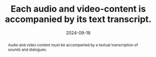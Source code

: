 ---
title: Each audio and video-content is accompanied by its text transcript.
abstract: Audio and video content must be accompanied by a textual transcription of sounds and dialogues.
categories:
  - Images and media
agrege: O4116-E027
opquast: 4 116
indiceebook: "27"
description: Renewal no. 027
before: "026"
weight: "27"
after: "028"
actif: "1"
layout: rules
date: 2024-09-18
tags:
  - Accessibility
objectif:
  - Provide users with a text transcript as an alternative.
  - Allow indexing and search by the search engine of the reading application.
  - Allow translation with language tools.
Meo:
  - "Assist every audio content of a transcript&nbsp;: <ul><li>or integer (containing lyrics and description of necessary sounds for understanding); </li><li>That is synthetic (but reflects the totality of the information).</li></ul>"
  - "Transcript can&nbsp;: Figure in page or audio content is found; or immeditate accessible through a link on the page where the audio content is located."
Controle:
  - Identify each page with multimedia content and, in the context of each audio content, ensure the presence of a transcript or link providing access to it.
epubcheck: false
ace: false
humancheck: true
ReadiumGoToolkit: null
Source:
  - Opquast
Referentiel:
  - ""
steps:
  - Design
  - Editorial
---